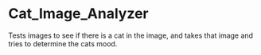# Cat_Image_Analyzer
Tests images to see if there is a cat in the image, and takes that image and tries to determine the cats mood.
      
